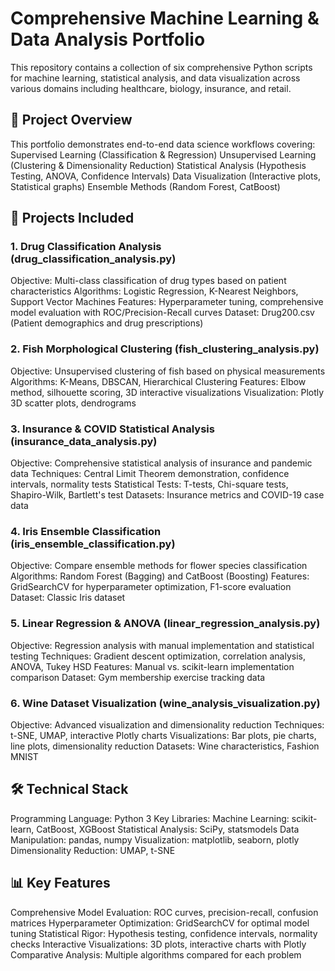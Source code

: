 # Comprehensive Machine Learning & Data Analysis Portfolio
This repository contains a collection of six comprehensive Python scripts for machine learning, statistical analysis, and data visualization across various domains including healthcare, biology, insurance, and retail.

## 📁 Project Overview
This portfolio demonstrates end-to-end data science workflows covering:
Supervised Learning (Classification & Regression)
Unsupervised Learning (Clustering & Dimensionality Reduction)
Statistical Analysis (Hypothesis Testing, ANOVA, Confidence Intervals)
Data Visualization (Interactive plots, Statistical graphs)
Ensemble Methods (Random Forest, CatBoost)

## 🚀 Projects Included
### 1. Drug Classification Analysis (drug_classification_analysis.py)
Objective: Multi-class classification of drug types based on patient characteristics
Algorithms: Logistic Regression, K-Nearest Neighbors, Support Vector Machines
Features: Hyperparameter tuning, comprehensive model evaluation with ROC/Precision-Recall curves
Dataset: Drug200.csv (Patient demographics and drug prescriptions)

### 2. Fish Morphological Clustering (fish_clustering_analysis.py)
Objective: Unsupervised clustering of fish based on physical measurements
Algorithms: K-Means, DBSCAN, Hierarchical Clustering
Features: Elbow method, silhouette scoring, 3D interactive visualizations
Visualization: Plotly 3D scatter plots, dendrograms

### 3. Insurance & COVID Statistical Analysis (insurance_data_analysis.py)
Objective: Comprehensive statistical analysis of insurance and pandemic data
Techniques: Central Limit Theorem demonstration, confidence intervals, normality tests
Statistical Tests: T-tests, Chi-square tests, Shapiro-Wilk, Bartlett's test
Datasets: Insurance metrics and COVID-19 case data

### 4. Iris Ensemble Classification (iris_ensemble_classification.py)
Objective: Compare ensemble methods for flower species classification
Algorithms: Random Forest (Bagging) and CatBoost (Boosting)
Features: GridSearchCV for hyperparameter optimization, F1-score evaluation
Dataset: Classic Iris dataset

### 5. Linear Regression & ANOVA (linear_regression_analysis.py)
Objective: Regression analysis with manual implementation and statistical testing
Techniques: Gradient descent optimization, correlation analysis, ANOVA, Tukey HSD
Features: Manual vs. scikit-learn implementation comparison
Dataset: Gym membership exercise tracking data

### 6. Wine Dataset Visualization (wine_analysis_visualization.py)
Objective: Advanced visualization and dimensionality reduction
Techniques: t-SNE, UMAP, interactive Plotly charts
Visualizations: Bar plots, pie charts, line plots, dimensionality reduction
Datasets: Wine characteristics, Fashion MNIST

## 🛠️ Technical Stack
Programming Language: Python 3
Key Libraries:
Machine Learning: scikit-learn, CatBoost, XGBoost
Statistical Analysis: SciPy, statsmodels
Data Manipulation: pandas, numpy
Visualization: matplotlib, seaborn, plotly
Dimensionality Reduction: UMAP, t-SNE

## 📊 Key Features
Comprehensive Model Evaluation: ROC curves, precision-recall, confusion matrices
Hyperparameter Optimization: GridSearchCV for optimal model tuning
Statistical Rigor: Hypothesis testing, confidence intervals, normality checks
Interactive Visualizations: 3D plots, interactive charts with Plotly
Comparative Analysis: Multiple algorithms compared for each problem
